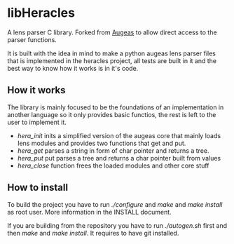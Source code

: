 libHeracles
===========

A lens parser C library. Forked from [Augeas](http://augeas.net) to allow 
direct access to the parser functions.

It is built with the idea in mind to make a python augeas lens parser files
that is implemented in the heracles project, all tests are built in it 
and the best way to know how it works is in it's code.

How it works
------------
The library is mainly focused to be the foundations of an implementation
in another language so it only provides basic functios, the rest is left
to the user to implement it.

* *hera_init* inits a simplified version of the augeas core that mainly loads 
lens modules and provides two functions that get and put. 
* *hera_get* parses a string in form of char pointer and returns a tree.
* *hera_put* put parses a tree and returns a char pointer built from values
* *hera_close* function frees the loaded modules and other core stuff

How to install
--------------
To build the project you have to run *./configure* and *make* and *make install*
as root user. More information in the INSTALL document.

If you are building from the repository you have to run *./autogen.sh* first and
then *make* and *make install*. It requires to have git installed.

